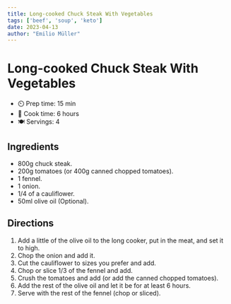 ```yaml
---
title: Long-cooked Chuck Steak With Vegetables
tags: ['beef', 'soup', 'keto']
date: 2023-04-13
author: "Emilio Müller"
---
```


# Long-cooked Chuck Steak With Vegetables

- ⏲️ Prep time: 15 min
- 🍳 Cook time: 6 hours
- 🍽️ Servings: 4

## Ingredients

- 800g chuck steak.
- 200g tomatoes (or 400g canned chopped tomatoes).
- 1 fennel.
- 1 onion.
- 1/4 of a cauliflower.
- 50ml olive oil (Optional).

## Directions

1. Add a little of the olive oil to the long cooker, put in the meat, and set it to high. 
2. Chop the onion and add it.
3. Cut the cauliflower to sizes you prefer and add.
4. Chop or slice 1/3 of the fennel and add.
5. Crush the tomatoes and add (or add the canned chopped tomatoes).
6. Add the rest of the olive oil and let it be for at least 6 hours.
7. Serve with the rest of the fennel (chop or sliced).

